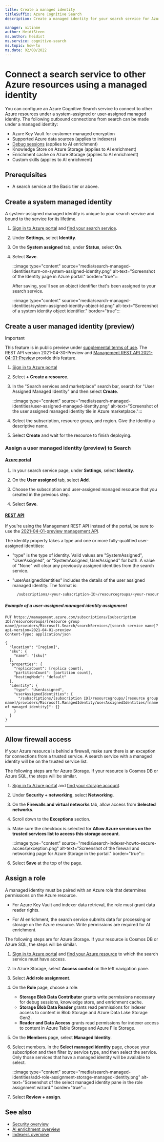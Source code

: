 ```yaml
---
title: Create a managed identity
titleSuffix: Azure Cognitive Search
description: Create a managed identity for your search service for Azure Active Directory authentication to other cloud services.

manager: nitinme
author: HeidiSteen
ms.author: heidist
ms.service: cognitive-search
ms.topic: how-to
ms.date: 02/08/2022
---
```


# Connect a search service to other Azure resources using a managed identity

You can configure an Azure Cognitive Search service to connect to other Azure resources under a system-assigned or user-assigned managed identity. The following outbound connections from search can be made under a managed identity:

+ Azure Key Vault for customer-managed encryption
+ Supported Azure data sources (applies to indexers)
+ [Debug sessions](cognitive-search-debug-session.md) (applies to AI enrichment)
+ Knowledge Store on Azure Storage (applies to AI enrichment)
+ Enrichment cache on Azure Storage (applies to AI enrichment)
+ Custom skills (applies to AI enrichment)

## Prerequisites

+ A search service at the Basic tier or above.

## Create a system managed identity

A system-assigned managed identity is unique to your search service and bound to the service for its lifetime.

1. [Sign in to Azure portal](https://portal.azure.com) and [find your search service](https://ms.portal.azure.com/#blade/HubsExtension/BrowseResourceBlade/resourceType/Microsoft.Storage%2storageAccounts/).

1. Under **Settings**, select **Identity**.

1. On the **System assigned** tab, under **Status**, select **On**.

1. Select **Save**.

   :::image type="content" source="media/search-managed-identities/turn-on-system-assigned-identity.png" alt-text="Screenshot of the Identity page in Azure portal." border="true":::

   After saving, you'll see an object identifier that's been assigned to your search service.

   :::image type="content" source="media/search-managed-identities/system-assigned-identity-object-id.png" alt-text="Screenshot of a system identity object identifier." border="true":::

## Create a user managed identity (preview)

> [!IMPORTANT]
>This feature is in public preview under [supplemental terms of use](https://azure.microsoft.com/support/legal/preview-supplemental-terms/). The REST API version 2021-04-30-Preview and [Management REST API 2021-04-01-Preview](/rest/api/searchmanagement/2021-04-01-preview/services/create-or-update) provide this feature.

1. [Sign in to Azure portal](https://portal.azure.com/)

1. Select **+ Create a resource**.

1. In the "Search services and marketplace" search bar, search for "User Assigned Managed Identity" and then select **Create**.

   :::image type="content" source="media/search-managed-identities/user-assigned-managed-identity.png" alt-text="Screenshot of the user assigned managed identity tile in Azure marketplace.":::

1. Select the subscription, resource group, and region. Give the identity a descriptive name.

1. Select **Create** and wait for the resource to finish deploying.

### Assign a user managed identity (preview) to Search

#### [**Azure portal**](#tab/portal)

1. In your search service page, under **Settings**, select **Identity**.

1. On the **User assigned** tab, select **Add**.

1. Choose the subscription and user-assigned managed resource that you created in the previous step.

1. Select **Save**.

#### [**REST API**](#tab/rest)

If you're using the Management REST API instead of the portal, be sure to use the [2021-04-01-preview management API](/rest/api/searchmanagement/2021-04-01-preview/services/create-or-update).

The identity property takes a type and one or more fully-qualified user-assigned identities:

+ "type" is the type of identity. Valid values are "SystemAssigned", "UserAssigned", or "SystemAssigned, UserAssigned" for both. A value of "None" will clear any previously assigned identities from the search service.

+ "userAssignedIdentities" includes the details of the user assigned managed identity. The format is:

  ```bash
    /subscriptions/<your-subscription-ID>/resourcegroups/<your-resource-group-name>/providers/Microsoft.ManagedIdentity/userAssignedIdentities/<your-managed-identity-name>
  ```

##### Example of a user-assigned managed identity assignment

```http
PUT https://management.azure.com/subscriptions/[subscription ID]/resourceGroups/[resource group name]/providers/Microsoft.Search/searchServices/[search service name]?api-version=2021-04-01-preview
Content-Type: application/json

{
  "location": "[region]",
  "sku": {
    "name": "[sku]"
  },
  "properties": {
    "replicaCount": [replica count],
    "partitionCount": [partition count],
    "hostingMode": "default"
  },
  "identity": {
    "type": "UserAssigned",
    "userAssignedIdentities": {
      "/subscriptions/[subscription ID]/resourcegroups/[resource group name]/providers/Microsoft.ManagedIdentity/userAssignedIdentities/[name of managed identity]": {}
    }
  }
} 
```

---

## Allow firewall access

If your Azure resource is behind a firewall, make sure there is an exception for connections from a trusted service. A search service with a managed identity will be on the trusted service list. 

The following steps are for Azure Storage. If your resource is Cosmos DB or Azure SQL, the steps will be similar.

1. [Sign in to Azure portal](https://portal.azure.com) and [find your storage account](https://ms.portal.azure.com/#blade/HubsExtension/BrowseResourceBlade/resourceType/Microsoft.Storage%2storageAccounts/).

1. Under **Security + networking**, select **Networking**.

1. On the **Firewalls and virtual networks** tab, allow access from **Selected networks**.

1. Scroll down to the **Exceptions** section.

1. Make sure the checkbox is selected for **Allow Azure services on the trusted services list to access this storage account**.

   :::image type="content" source="media\search-indexer-howto-secure-access\exception.png" alt-text="Screenshot of the firewall and networking page for Azure Storage in the portal." border="true":::

1. Select **Save** at the top of the page.

## Assign a role

A managed identity must be paired with an Azure role that determines permissions on the Azure resource. 

+ For Azure Key Vault and indexer data retrieval, the role must grant data reader rights. 

+ For AI enrichment, the search service submits data for processing or storage on the Azure resource. Write permissions are required for AI enrichment. 

The following steps are for Azure Storage. If your resource is Cosmos DB or Azure SQL, the steps will be similar.

1. [Sign in to Azure portal](https://portal.azure.com) and [find your Azure resource](https://ms.portal.azure.com/#blade/HubsExtension/BrowseResourceBlade/resourceType/Microsoft.Storage%2storageAccounts/) to which the search service must have access.

1. In Azure Storage, select **Access control** on the left navigation pane.

1. Select **Add role assignment**.

1. On the **Role** page, choose a role:

   + **Storage Blob Data Contributor** grants write permissions necessary for debug sessions, knowledge store, and enrichment cache.
   + **Storage Blob Data Reader** grants read permissions for indexer access to content in Blob Storage and Azure Data Lake Storage Gen2.
   + **Reader and Data Access** grants read permissions for indexer access to content in Azure Table Storage and Azure File Storage.

1. On the **Members** page, select **Managed Identity**.

1. Select members. In the **Select managed identity** page, choose your subscription and then filter by service type, and then select the service. Only those services that have a managed identity will be available to select.

   :::image type="content" source="media/search-managed-identities/add-role-assignment-storage-managed-identity.png" alt-text="Screenshot of the select managed identity pane in the role assignment wizard." border="true":::

1. Select **Review + assign**.

## See also

+ [Security overview](search-security-overview.md)
+ [AI enrichment overview](cognitive-search-concept-intro.md)
+ [Indexers overview](search-indexer-overview.md)
